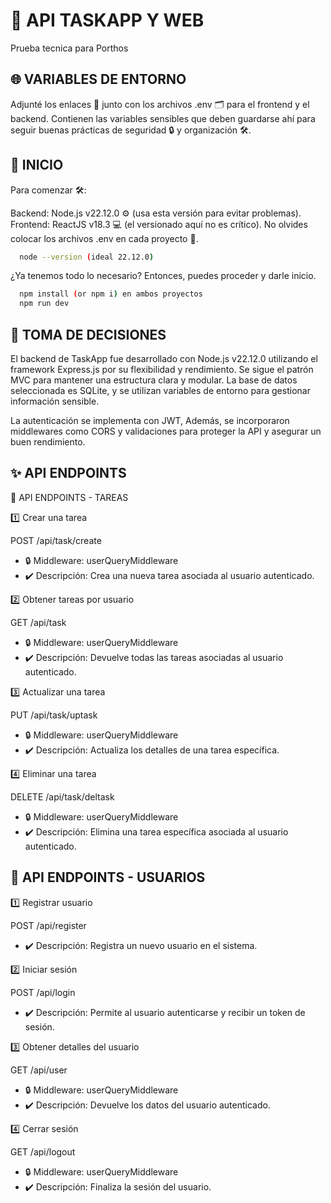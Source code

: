 
# 📝 API TASKAPP Y WEB

Prueba tecnica para Porthos




## 🌐 VARIABLES DE ENTORNO

Adjunté los enlaces 📎 junto con los archivos .env 🗂️ para el frontend y el backend. Contienen las variables sensibles que deben guardarse ahí para seguir buenas prácticas de seguridad 🔒 y organización 🛠️.

## 🚀 INICIO

Para comenzar 🛠️:

Backend: Node.js v22.12.0 ⚙️ (usa esta versión para evitar problemas).
Frontend: ReactJS v18.3 💻 (el versionado aquí no es crítico).
No olvides colocar los archivos .env en cada proyecto 📂.

```bash
  node --version (ideal 22.12.0)
```
¿Ya tenemos todo lo necesario? Entonces, puedes proceder y darle inicio.

```bash
  npm install (or npm i) en ambos proyectos
  npm run dev
```


## 🧠 TOMA DE DECISIONES

El backend de TaskApp fue desarrollado con Node.js v22.12.0 utilizando el framework Express.js por su flexibilidad y rendimiento. Se sigue el patrón MVC para mantener una estructura clara y modular. La base de datos seleccionada es SQLite, y se utilizan variables de entorno para gestionar información sensible.

La autenticación se implementa con JWT, Además, se incorporaron middlewares como CORS y validaciones para proteger la API y asegurar un buen rendimiento.

## ✨ API ENDPOINTS

📌 API ENDPOINTS - TAREAS

1️⃣ Crear una tarea

POST /api/task/create
- 🔒 Middleware: userQueryMiddleware
- ✔️ Descripción: Crea una nueva tarea asociada al usuario autenticado.

2️⃣ Obtener tareas por usuario

GET /api/task
- 🔒 Middleware: userQueryMiddleware
- ✔️ Descripción: Devuelve todas las tareas asociadas al usuario autenticado.

3️⃣ Actualizar una tarea

PUT /api/task/uptask
- 🔒 Middleware: userQueryMiddleware
- ✔️ Descripción: Actualiza los detalles de una tarea específica.

4️⃣ Eliminar una tarea

DELETE /api/task/deltask
- 🔒 Middleware: userQueryMiddleware
- ✔️ Descripción: Elimina una tarea específica asociada al usuario autenticado.


## 🔐 API ENDPOINTS - USUARIOS

1️⃣ Registrar usuario

POST /api/register
- ✔️ Descripción: Registra un nuevo usuario en el sistema.

2️⃣ Iniciar sesión

POST /api/login
- ✔️ Descripción: Permite al usuario autenticarse y recibir un token de sesión.

3️⃣ Obtener detalles del usuario

GET /api/user
- 🔒 Middleware: userQueryMiddleware
- ✔️ Descripción: Devuelve los datos del usuario autenticado.

4️⃣ Cerrar sesión

GET /api/logout
- 🔒 Middleware: userQueryMiddleware
- ✔️ Descripción: Finaliza la sesión del usuario.

